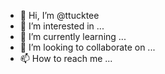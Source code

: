 - 👋 Hi, I’m @ttucktee
- 👀 I’m interested in ...
- 🌱 I’m currently learning ...
- 💞️ I’m looking to collaborate on ...
- 📫 How to reach me ...

<!---
ttucktee/ttucktee is a ✨ special ✨ repository because its `README.md` (this file) appears on your GitHub profile.
You can click the Preview link to take a look at your changes.
--->
